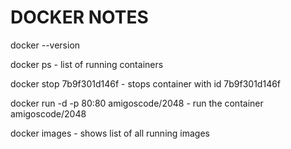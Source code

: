 # DOCKER NOTES

docker --version 

docker ps - list of running containers

docker stop 7b9f301d146f - stops container with id 7b9f301d146f

docker run -d -p 80:80 amigoscode/2048 - run the container amigoscode/2048

docker images - shows list of all running images

